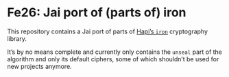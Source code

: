 # Fe26: Jai port of (parts of) iron

This repository contains a Jai port of parts of [Hapi’s `iron`](https://github.com/hapijs/hapi) cryptography library.

It’s by no means complete and currently only contains the `unseal` part of the algorithm and only its default ciphers,
some of which shouldn’t be used for new projects anymore.


